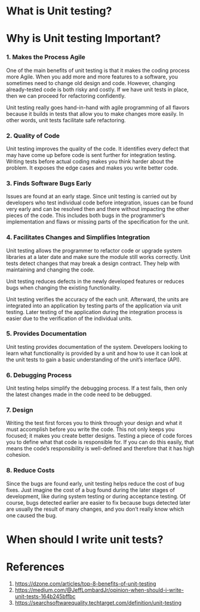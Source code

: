 What is Unit testing?
====================

Why is Unit testing Important?
=============================
### 1. Makes the Process Agile

One of the main benefits of unit testing is that it makes the coding process more Agile. When you add more and more features to a software, you sometimes need to change old design and code. However, changing already-tested code is both risky and costly. If we have unit tests in place, then we can proceed for refactoring confidently.

Unit testing really goes hand-in-hand with agile programming of all flavors because it builds in tests that allow you to make changes more easily. In other words, unit tests facilitate safe refactoring.
### 2. Quality of Code

Unit testing improves the quality of the code. It identifies every defect that may have come up before code is sent further for integration testing. Writing tests before actual coding makes you think harder about the problem. It exposes the edge cases and makes you write better code.
### 3. Finds Software Bugs Early

Issues are found at an early stage. Since unit testing is carried out by developers who test individual code before integration, issues can be found very early and can be resolved then and there without impacting the other pieces of the code. This includes both bugs in the programmer’s implementation and flaws or missing parts of the specification for the unit.
### 4. Facilitates Changes and Simplifies Integration

Unit testing allows the programmer to refactor code or upgrade system libraries at a later date and make sure the module still works correctly. Unit tests detect changes that may break a design contract. They help with maintaining and changing the code.

Unit testing reduces defects in the newly developed features or reduces bugs when changing the existing functionality.

Unit testing verifies the accuracy of the each unit. Afterward, the units are integrated into an application by testing parts of the application via unit testing. Later testing of the application during the integration process is easier due to the verification of the individual units.
### 5. Provides Documentation

Unit testing provides documentation of the system. Developers looking to learn what functionality is provided by a unit and how to use it can look at the unit tests to gain a basic understanding of the unit’s interface (API).
### 6. Debugging Process

Unit testing helps simplify the debugging process. If a test fails, then only the latest changes made in the code need to be debugged.
### 7. Design

Writing the test first forces you to think through your design and what it must accomplish before you write the code. This not only keeps you focused; it makes you create better designs. Testing a piece of code forces you to define what that code is responsible for. If you can do this easily, that means the code’s responsibility is well-defined and therefore that it has high cohesion.
### 8. Reduce Costs

Since the bugs are found early, unit testing helps reduce the cost of bug fixes. Just imagine the cost of a bug found during the later stages of development, like during system testing or during acceptance testing. Of course, bugs detected earlier are easier to fix because bugs detected later are usually the result of many changes, and you don’t really know which one caused the bug.


When should I write unit tests?
===============================

References
==========
1. https://dzone.com/articles/top-8-benefits-of-unit-testing
2. https://medium.com/@JeffLombardJr/opinion-when-should-i-write-unit-tests-164b245bffbc
3. https://searchsoftwarequality.techtarget.com/definition/unit-testing
